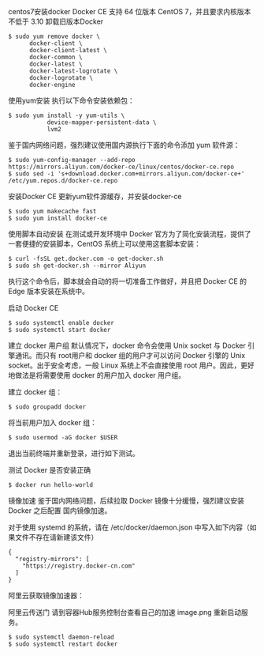centos7安装docker
Docker CE 支持 64 位版本 CentOS 7，并且要求内核版本不低于 3.10
卸载旧版本Docker
```
$ sudo yum remove docker \
      docker-client \
      docker-client-latest \
      docker-common \
      docker-latest \
      docker-latest-logrotate \
      docker-logrotate \
      docker-engine
```

使用yum安装
执行以下命令安装依赖包：
```
$ sudo yum install -y yum-utils \
           device-mapper-persistent-data \
           lvm2
```

鉴于国内网络问题，强烈建议使用国内源执行下面的命令添加 yum 软件源：
```
$ sudo yum-config-manager --add-repo https://mirrors.aliyun.com/docker-ce/linux/centos/docker-ce.repo
$ sudo sed -i 's+download.docker.com+mirrors.aliyun.com/docker-ce+' /etc/yum.repos.d/docker-ce.repo
```
安装Docker CE
更新yum软件源缓存，并安装docker-ce
```
$ sudo yum makecache fast
$ sudo yum install docker-ce
```
使用脚本自动安装
在测试或开发环境中 Docker 官方为了简化安装流程，提供了一套便捷的安装脚本，CentOS 系统上可以使用这套脚本安装：
```
$ curl -fsSL get.docker.com -o get-docker.sh
$ sudo sh get-docker.sh --mirror Aliyun
```
执行这个命令后，脚本就会自动的将一切准备工作做好，并且把 Docker CE 的 Edge 版本安装在系统中。

启动 Docker CE
```
$ sudo systemctl enable docker
$ sudo systemctl start docker
```
建立 docker 用户组
默认情况下，docker 命令会使用 Unix socket 与 Docker 引擎通讯。而只有 root用户和 docker 组的用户才可以访问 Docker 引擎的 Unix socket。出于安全考虑，一般 Linux 系统上不会直接使用 root 用户。因此，更好地做法是将需要使用 docker 的用户加入 docker 用户组。

建立 docker 组：
```
$ sudo groupadd docker
```

将当前用户加入 docker 组：
```
$ sudo usermod -aG docker $USER
```
退出当前终端并重新登录，进行如下测试。

测试 Docker 是否安装正确
```
$ docker run hello-world
```
镜像加速
鉴于国内网络问题，后续拉取 Docker 镜像十分缓慢，强烈建议安装 Docker 之后配置 国内镜像加速。

对于使用 systemd 的系统，请在 /etc/docker/daemon.json 中写入如下内容（如果文件不存在请新建该文件）
```
{
  "registry-mirrors": [
    "https://registry.docker-cn.com"
  ]
}
```
阿里云获取镜像加速器：

阿里云传送门
请到容器Hub服务控制台查看自己的加速
image.png
重新启动服务。
```
$ sudo systemctl daemon-reload
$ sudo systemctl restart docker
```